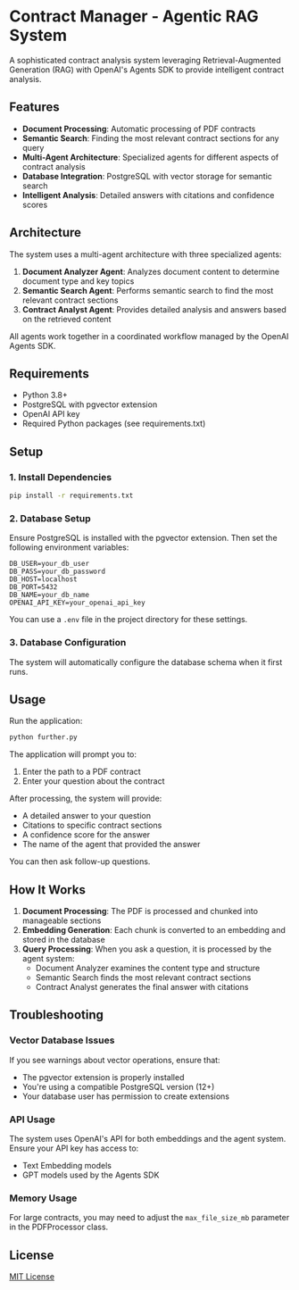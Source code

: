 # Contract Manager - Agentic RAG System

A sophisticated contract analysis system leveraging Retrieval-Augmented Generation (RAG) with OpenAI's Agents SDK to provide intelligent contract analysis.

## Features

- **Document Processing**: Automatic processing of PDF contracts
- **Semantic Search**: Finding the most relevant contract sections for any query
- **Multi-Agent Architecture**: Specialized agents for different aspects of contract analysis
- **Database Integration**: PostgreSQL with vector storage for semantic search
- **Intelligent Analysis**: Detailed answers with citations and confidence scores

## Architecture

The system uses a multi-agent architecture with three specialized agents:

1. **Document Analyzer Agent**: Analyzes document content to determine document type and key topics
2. **Semantic Search Agent**: Performs semantic search to find the most relevant contract sections
3. **Contract Analyst Agent**: Provides detailed analysis and answers based on the retrieved content

All agents work together in a coordinated workflow managed by the OpenAI Agents SDK.

## Requirements

- Python 3.8+
- PostgreSQL with pgvector extension
- OpenAI API key
- Required Python packages (see requirements.txt)

## Setup

### 1. Install Dependencies

```bash
pip install -r requirements.txt
```

### 2. Database Setup

Ensure PostgreSQL is installed with the pgvector extension. Then set the following environment variables:

```
DB_USER=your_db_user
DB_PASS=your_db_password
DB_HOST=localhost
DB_PORT=5432
DB_NAME=your_db_name
OPENAI_API_KEY=your_openai_api_key
```

You can use a `.env` file in the project directory for these settings.

### 3. Database Configuration

The system will automatically configure the database schema when it first runs.

## Usage

Run the application:

```bash
python further.py
```

The application will prompt you to:
1. Enter the path to a PDF contract
2. Enter your question about the contract

After processing, the system will provide:
- A detailed answer to your question
- Citations to specific contract sections
- A confidence score for the answer
- The name of the agent that provided the answer

You can then ask follow-up questions.

## How It Works

1. **Document Processing**: The PDF is processed and chunked into manageable sections
2. **Embedding Generation**: Each chunk is converted to an embedding and stored in the database
3. **Query Processing**: When you ask a question, it is processed by the agent system:
   - Document Analyzer examines the content type and structure
   - Semantic Search finds the most relevant contract sections
   - Contract Analyst generates the final answer with citations

## Troubleshooting

### Vector Database Issues

If you see warnings about vector operations, ensure that:
- The pgvector extension is properly installed
- You're using a compatible PostgreSQL version (12+)
- Your database user has permission to create extensions

### API Usage

The system uses OpenAI's API for both embeddings and the agent system. Ensure your API key has access to:
- Text Embedding models
- GPT models used by the Agents SDK

### Memory Usage

For large contracts, you may need to adjust the `max_file_size_mb` parameter in the PDFProcessor class.

## License

[MIT License](LICENSE) 
